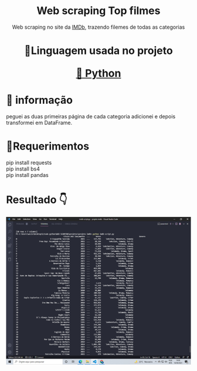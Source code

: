 <h1 align="center">Web scraping Top filmes</h1>
<p align="center">Web scraping no site da <a href="https://www.imdb.com/">IMDb</a>, trazendo filemes de todas as categorias</p>
<h1 align="center">
    <p align="center">🚀Linguagem usada no projeto</p>
     <a href="">🔗 Python</a>
</h1>

# 🎲 informação
peguei as duas primeiras página de cada categoria adicionei e depois transformei em DataFrame.

# 🚩Requerimentos
pip install requests<br>
pip install bs4<br>
pip install pandas<br>

# Resultado 👇
<img src="https://github.com/ws-silva/filmes-imdb/blob/main/img/mostrardados.png">
